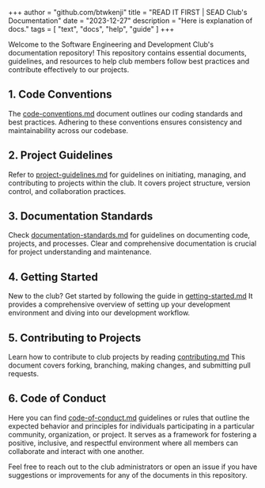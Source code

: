 +++
author = "github.com/btwkenji"
title = "READ IT FIRST | SEAD Club's Documentation"
date = "2023-12-27"
description = "Here is explanation of docs."
tags = [
    "text",
    "docs",
    "help",
    "guide"
]
+++

Welcome to the Software Engineering and Development Club's documentation repository! This repository contains essential documents, guidelines, and resources to help club members follow best practices and contribute effectively to our projects.

## 1. Code Conventions

The [code-conventions.md](/docs/code-conventions) document outlines our coding standards and best practices. Adhering to these conventions ensures consistency and maintainability across our codebase.

## 2. Project Guidelines

Refer to [project-guidelines.md](/docs/project-guidelines) for guidelines on initiating, managing, and contributing to projects within the club. It covers project structure, version control, and collaboration practices.

## 3. Documentation Standards

Check [documentation-standards.md](/docs/documentation-standards) for guidelines on documenting code, projects, and processes. Clear and comprehensive documentation is crucial for project understanding and maintenance.

## 4. Getting Started

New to the club? Get started by following the guide in [getting-started.md](/docs/getting-started) It provides a comprehensive overview of setting up your development environment and diving into our development workflow.

## 5. Contributing to Projects

Learn how to contribute to club projects by reading [contributing.md](/docs/contributing) This document covers forking, branching, making changes, and submitting pull requests.

## 6. Code of Conduct

Here you can find [code-of-conduct.md](/docs/code-of-conduct) guidelines or rules that outline the expected behavior and principles for individuals participating in a particular community, organization, or project. It serves as a framework for fostering a positive, inclusive, and respectful environment where all members can collaborate and interact with one another.

Feel free to reach out to the club administrators or open an issue if you have suggestions or improvements for any of the documents in this repository.
